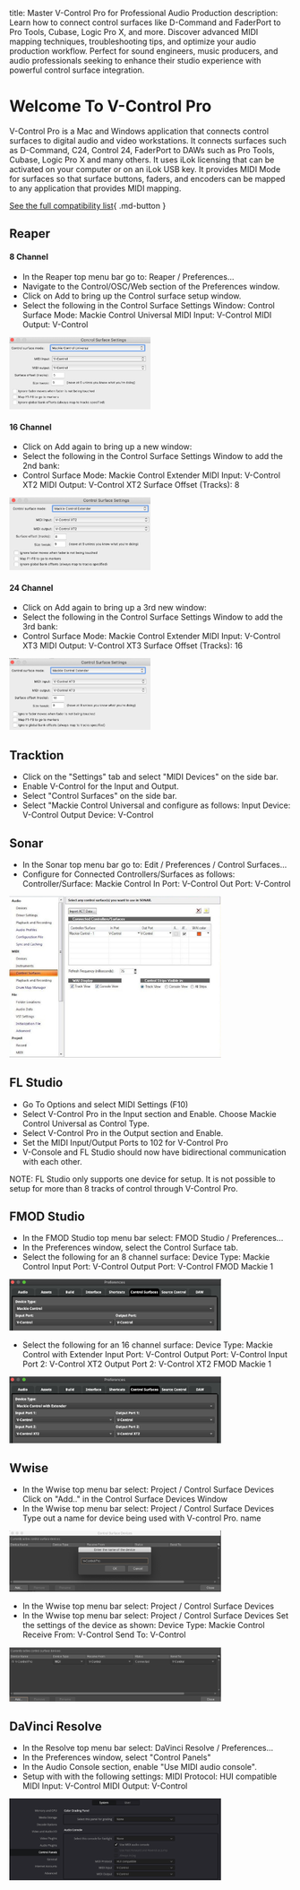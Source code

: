 title: Master V-Control Pro for Professional Audio Production
description: Learn how to connect control surfaces like D-Command and FaderPort to Pro Tools, Cubase, Logic Pro X, and more. Discover advanced MIDI mapping techniques, troubleshooting tips, and optimize your audio production workflow. Perfect for sound engineers, music producers, and audio professionals seeking to enhance their studio experience with powerful control surface integration.

# Welcome To V-Control Pro
V-Control Pro is a Mac and Windows application that connects control surfaces to digital audio and video workstations. It connects surfaces such as D-Command, C24, Control 24, FaderPort to DAWs such as Pro Tools, Cubase, Logic Pro X and many others. It uses iLok licensing that can be activated on your computer or on an iLok USB key. It provides MIDI Mode for surfaces so that surface buttons, faders, and encoders can be mapped to any application that provides MIDI mapping.

[See the full compatibility list](https://neyrinck.com/vcpro-compatibility/){ .md-button }


## Reaper

#### 8 Channel

* In the Reaper top menu bar go to: Reaper / Preferences...
* Navigate to the Control/OSC/Web section of the Preferences window.
* Click on Add to bring up the Control surface setup window.
* Select the following in the Control Surface Settings Window:
Control Surface Mode: Mackie Control Universal
MIDI Input: V-Control
MIDI Output: V-Control

<img src="./images/reaper1.png" style="width:50%"></img>

#### 16 Channel

* Click on Add again to bring up a new window:
* Select the following in the Control Surface Settings Window to add the 2nd bank:
* Control Surface Mode: Mackie Control Extender
MIDI Input: V-Control XT2
MIDI Output: V-Control XT2
Surface Offset (Tracks): 8

<img src="./images/reaper2.png" style="width:50%"></img>

#### 24 Channel

* Click on Add again to bring up a 3rd new window:
* Select the following in the Control Surface Settings Window to add the 3rd bank:
* Control Surface Mode: Mackie Control Extender
MIDI Input: V-Control XT3
MIDI Output: V-Control XT3
Surface Offset (Tracks): 16

<img src="./images/reaper3.png" style="width:50%"></img>


<a id="setting-up-tracktion"></a>

## Tracktion

* Click on the "Settings" tab and select "MIDI Devices" on the side bar.
* Enable V-Control for the Input and Output.
* Select "Control Surfaces" on the side bar.
* Select "Mackie Control Universal and configure as follows:
Input Device: V-Control
Output Device: V-Control

<a id="setting-up-sonar"></a>

## Sonar

* In the Sonar top menu bar go to: Edit / Preferences / Control Surfaces...
* Configure for Connected Controllers/Surfaces as follows:
Controller/Surface: Mackie Control
In Port: V-Control
Out Port: V-Control

<img src="./images/sonar.png" style="width:75%"></img>

<a id="setting-up-flstudio"></a>
## FL Studio

* Go To Options and select MIDI Settings (F10)
* Select V-Control Pro in the Input section and Enable. Choose Mackie Control Universal as Control Type.
* Select V-Control Pro in the Output section and Enable.
* Set the MIDI Input/Output Ports to 102 for V-Control Pro
* V-Console and FL Studio should now have bidirectional communication with each other.

NOTE: FL Studio only supports one device for setup. It is not possible to setup for more than 8 tracks of control through V-Control Pro.

<a id="setting-up-fmod"></a>

## FMOD Studio

* In the FMOD Studio top menu bar select: FMOD Studio / Preferences...
* In the Preferences window, select the Control Surface tab.
* Select the following for an 8 channel surface:
Device Type: Mackie Control
Input Port: V-Control
Output Port: V-Control
FMOD Mackie 1

<img src="./images/fmod1.png" style="width:75%"></img>

* Select the following for an 16 channel surface:
Device Type: Mackie Control with Extender
Input Port: V-Control
Output Port: V-Control
Input Port 2: V-Control XT2
Output Port 2: V-Control XT2
FMOD Mackie 1

<img src="./images/fmod2.png" style="width:75%"></img>

<a id="setting-up-wwise"></a>

## Wwise

* In the Wwise top menu bar select: Project / Control Surface Devices
Click on "Add.." in the Control Surface Devices Window
* In the Wwise top menu bar select: Project / Control Surface Devices
Type out a name for device being used with V-control Pro.
name

<img src="./images/wwise1.png" style="width:75%"></img>

* In the Wwise top menu bar select: Project / Control Surface Devices
* In the Wwise top menu bar select: Project / Control Surface Devices
Set the settings of the device as shown:
Device Type: Mackie Control
Receive From: V-Control
Send To: V-Control

<img src="./images/wwise2.png" style="width:75%"></img>

<a id="setting-up-resolve"></a>

## DaVinci Resolve

* In the Resolve top menu bar select: DaVinci Resolve / Preferences...
* In the Preferences window, select "Control Panels"
* In the Audio Console section, enable "Use MIDI audio console".
* Setup with with the following settings:
MIDI Protocol: HUI compatible
MIDI Input: V-Control
MIDI Output: V-Control

<img src="./images/resolve.png" style="width:75%"></img>
